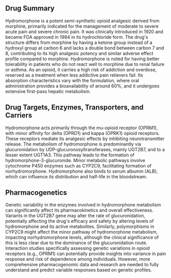 ## Drug Summary
Hydromorphone is a potent semi-synthetic opioid analgesic derived from morphine, primarily indicated for the management of moderate to severe acute pain and severe chronic pain. It was clinically introduced in 1920 and became FDA approved in 1984 in its hydrochloride form. The drug's structure differs from morphine by having a ketone group instead of a hydroxyl group at carbon 6 and lacks a double bond between carbon 7 and 8, contributing to its high analgesic potency and similar adverse effect profile compared to morphine. Hydromorphone is noted for having better tolerability in patients who do not react well to morphine due to renal failure or asthma. As an opioid, it carries a high risk of addiction and overdose, reserved as a treatment when less addictive pain relievers fail. Its absorption characteristics vary with the formulation, where oral administration provides a bioavailability of around 60%, and it undergoes extensive first-pass hepatic metabolism.

## Drug Targets, Enzymes, Transporters, and Carriers
Hydromorphone acts primarily through the mu-opioid receptor (OPRM1), with minor affinity for delta (OPRD1) and kappa (OPRK1) opioid receptors. These receptors mediate its analgesic effects by inhibiting neurotransmitter release. The metabolism of hydromorphone is predominantly via glucuronidation by UDP-glucuronosyltransferases, mainly UGT2B7, and to a lesser extent UGT1A3. This pathway leads to the formation of hydromorphone-3-glucuronide. Minor metabolic pathways involve cytochrome P450 enzymes such as CYP2C9, facilitating formation of norhydromorphone. Hydromorphone also binds to serum albumin (ALB), which can influence its distribution and half-life in the bloodstream.

## Pharmacogenetics
Genetic variability in the enzymes involved in hydromorphone metabolism can significantly affect its pharmacokinetics and overall effectiveness. Variants in the UGT2B7 gene may alter the rate of glucuronidation, potentially affecting the drug's efficacy and safety by altering levels of hydromorphone and its active metabolites. Similarly, polymorphisms in CYP2C9 might affect the minor pathway of hydromorphone metabolism, impacting norhydromorphone levels, although the clinical significance of this is less clear due to the dominance of the glucuronidation route. Interaction studies specifically assessing genetic variations in opioid receptors (e.g., OPRM1) can potentially provide insights into variance in pain response and risk of dependence among individuals. However, more comprehensive pharmacogenomic data and research are needed to fully understand and predict variable responses based on genetic profiles.
